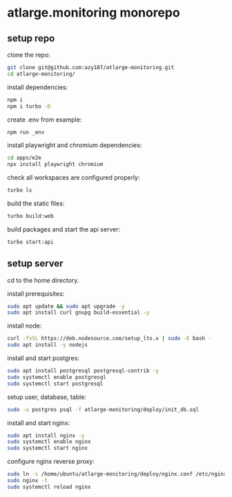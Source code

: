 # atlarge.monitoring monorepo

## setup repo

clone the repo:

```sh
git clone git@github.com:azy187/atlarge-monitoring.git
cd atlarge-monitoring/
```

install dependencies:

```sh
npm i
npm i turbo -D
```

create .env from example:

```sh
npm run _env
```

install playwright and chromium dependencies:

```sh
cd apps/e2e
npx install playwright chromium
```

check all workspaces are configured properly:

```sh
turbo ls
```

build the static files:

```sh
turbo build:web
```

build packages and start the api server:

```sh
turbo start:api
```

## setup server

cd to the home directory.

install prerequisites:

```sh
sudo apt update && sudo apt upgrade -y
sudo apt install curl gnupg build-essential -y
```

install node:

```sh
curl -fsSL https://deb.nodesource.com/setup_lts.x | sudo -E bash -
sudo apt install -y nodejs
```

install and start postgres:

```sh
sudo apt install postgresql postgresql-contrib -y
sudo systemctl enable postgresql
sudo systemctl start postgresql
```

setup user, database, table:

```sh
sudo -u postgres psql -f atlarge-monitoring/deploy/init_db.sql

```

install and start nginx:

```sh
sudo apt install nginx -y
sudo systemctl enable nginx
sudo systemctl start nginx
```

configure nginx reverse proxy:

```sh
sudo ln -s /home/ubuntu/atlarge-monitoring/deploy/nginx.conf /etc/nginx/sites-enabled/myapp
sudo nginx -t
sudo systemctl reload nginx
```
